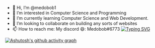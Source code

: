 - 👋 Hi, I’m @medobob1
- 👀 I’m interested in Computer Science and Programming
- 🌱 I’m currently learning Computer Science and Web Development.
- 💞️ I’m looking to collaborate on building any sorts of websites
- 📫 How to reach me: 
My discord 😄: Medobob#6773
[![Typing SVG](https://readme-typing-svg.herokuapp.com?color=676DF7&lines=Hello+my+name+is+Mohamed+Adel;I'm+in+love+with+programming;I+started+programming+3+years+ago;I+have+experience+in+mant+programming+languages;Such+as+C%2C+C%2B%2B%2C+JavaScript%2C+Java;But+I+mostly+experienced+in+C%2B%2B;This+is+Mohamed+Adel+from+the+outer+space)](https://git.io/typing-svg)

[![Ashutosh's github activity graph](https://activity-graph.herokuapp.com/graph?username=medobob1)](https://github.com/ashutosh00710/github-readme-activity-graph)

<!---
medobob1/medobob1 is a ✨ special ✨ repository because its `README.md` (this file) appears on your GitHub profile.
You can click the Preview link to take a look at your changes.
--->
